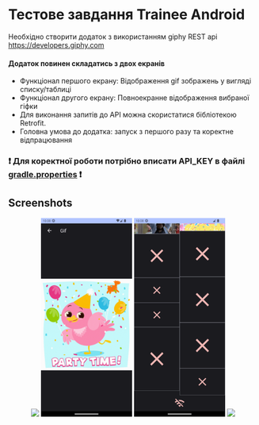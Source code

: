 # Тестове завдання Trainee Android

Необхідно створити додаток з використанням giphy REST api https://developers.giphy.com

#### Додаток повинен складатись з двох екранів

- Функціонал першого екрану:
  Відображення gif зображень у вигляді списку/таблиці
- Функціонал другого екрану:
  Повноекранне відображення вибраної гіфки
- Для виконання запитів до API можна скористатися бібліотекою
  Retrofit.
- Головна умова до додатка: запуск з першого разу та коректне
  відпрацювання


### ❗ Для коректної роботи потрібно вписати API_KEY в файлі [gradle.properties](gradle.properties) ❗

## Screenshots
<p align="center">
<img src="screenshots/screenshot_2.png" height="400"/> <img src="screenshots/screenshot_3.png" height="400"/> <img src="screenshots/screenshot_4.png" height="400"/>
<img src="screenshots/screenshot_1.png" height="400"/>
</p>